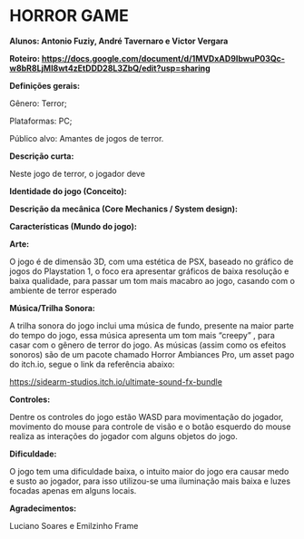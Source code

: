 # HORROR GAME

**Alunos: Antonio Fuziy, André Tavernaro e Victor Vergara**

**Roteiro: https://docs.google.com/document/d/1MVDxAD9IbwuP03Qc-w8bR8LjMI8wt4zEtDDD28L3ZbQ/edit?usp=sharing**

**Definições gerais:**

Gênero: Terror;

Plataformas: PC;

Público alvo: Amantes de jogos de terror.

**Descrição curta:**

Neste jogo de terror, o jogador deve 

**Identidade do jogo (Conceito):**


**Descrição da mecânica (Core Mechanics / System design):**


**Características (Mundo do jogo):**


**Arte:**

O jogo é de dimensão 3D, com uma estética de PSX, baseado no gráfico de jogos do Playstation 1, o foco era apresentar gráficos de baixa resolução e baixa qualidade, para passar um tom mais macabro ao jogo, casando com o ambiente de terror esperado 

**Música/Trilha Sonora:**

A trilha sonora do jogo inclui uma música de fundo, presente na maior parte do tempo do jogo, essa música apresenta um tom mais “creepy” , para casar com o gênero de terror do jogo. As músicas (assim como os efeitos sonoros) são de um pacote chamado Horror Ambiances Pro, um asset pago do itch.io, segue o link da referência abaixo: 

https://sidearm-studios.itch.io/ultimate-sound-fx-bundle

**Controles:**

Dentre os controles do jogo estão WASD para movimentação do jogador, movimento do mouse para controle de visão e o botão esquerdo do mouse realiza as interações do jogador com alguns objetos do jogo.

**Dificuldade:**

O jogo tem uma dificuldade baixa, o intuito maior do jogo era causar medo e susto ao jogador, para isso utilizou-se uma iluminação mais baixa e luzes focadas apenas em alguns locais. 

**Agradecimentos:**

Luciano Soares e Emilzinho Frame

